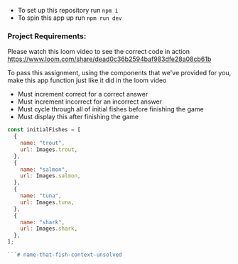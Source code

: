 - To set up this repository run `npm i`
- To spin this app up run  `npm run dev`



### Project Requirements:

Please watch this loom video to see the correct code in action
https://www.loom.com/share/dead0c36b2594baf983dfe28a08cb61b

To pass this assignment, using the components that we've provided for you, make this app function just like it did in the loom video

- Must increment correct for a correct answer
- Must increment incorrect for an incorrect answer
- Must cycle through all of initial fishes before finishing the game
- Must display this after finishing the game

```js
const initialFishes = [
  {
    name: "trout",
    url: Images.trout,
  },
  {
    name: "salmon",
    url: Images.salmon,
  },
  {
    name: "tuna",
    url: Images.tuna,
  },
  {
    name: "shark",
    url: Images.shark,
  },
];

```# name-that-fish-context-unsolved
